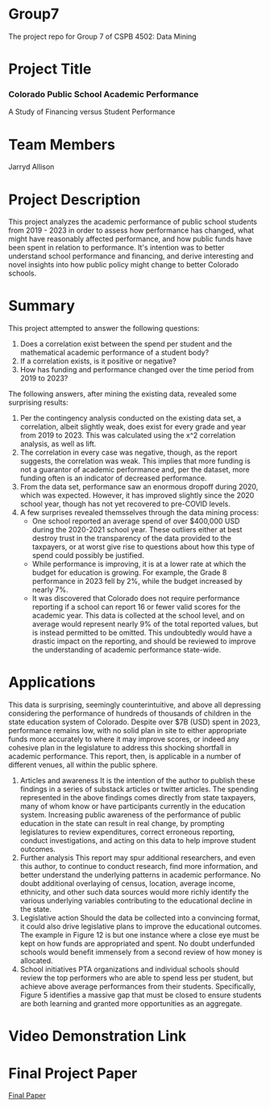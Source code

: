 # Group7
The project repo for Group 7 of CSPB 4502: Data Mining

# Project Title
### Colorado Public School Academic Performance
A Study of Financing versus Student Performance

# Team Members
Jarryd Allison

# Project Description
This project analyzes the academic performance of public school students from 2019 - 2023 in order to assess how performance has changed, what might have reasonably affected performance, and how public funds have been spent in relation to performance. It's intention was to better understand school performance and financing, and derive interesting and novel insights into how public policy might change to better Colorado schools.

# Summary
This project attempted to answer the following questions:
1. Does a correlation exist between the spend per student and the mathematical academic performance of a student body?
2. If a correlation exists, is it positive or negative?
3. How has funding and performance changed over the time period from 2019 to 2023?

The following answers, after mining the existing data, revealed some surprising results:
1. Per the contingency analysis conducted on the existing data set, a correlation, albeit slightly weak, does exist for every grade and year from 2019 to 2023. This was calculated using the x^2 correlation analysis, as well as lift.
2. The correlation in every case was negative, though, as the report suggests, the correlation was weak. This implies that more funding is not a guarantor of academic performance and, per the dataset, more funding often is an indicator of decreased performance.
3. From the data set, performance saw an enormous dropoff during 2020, which was expected. However, it has improved slightly since the 2020 school year, though has not yet recovered to pre-COVID levels.
4. A few surprises revealed themsselves through the data mining process:
   - One school reported an average spend of over $400,000 USD during the 2020-2021 school year. These outliers either at best destroy trust in the transparency of the data provided to the taxpayers, or at worst give rise to questions about how this type of spend could possibly be justified.
   - While performance is improving, it is at a lower rate at which the budget for education is growing. For example, the Grade 8 performance in 2023 fell by 2%, while the budget increased by nearly 7%.
   - It was discovered that Colorado does not require performance reporting if a school can report 16 or fewer valid scores for the academic year. This data is collected at the school level, and on average would represent nearly 9% of the total reported values, but is instead permitted to be omitted. This undoubtedly would have a drastic impact on the reporting, and should be reviewed to improve the understanding of academic performance state-wide.
  
# Applications
This data is surprising, seemingly counterintuitive, and above all depressing considering the performance of hundreds of thousands of children in the state education system of Colorado. Despite over $7B (USD) spent in 2023, performance remains low, with no solid plan in site to either appropriate funds more accurately to where it may improve scores, or indeed any cohesive plan in the legislature to address this shocking shortfall in academic performance. This report, then, is applicable in a number of different venues, all within the public sphere.
1. Articles and awareness
It is the intention of the author to publish these findings in a series of substack articles or twitter articles. The spending represented in the above findings comes directly from state taxpayers, many of whom know or have participants currently in the education system. Increasing public awareness of the performance of public education in the state can result in real change, by prompting legislatures to review expenditures, correct erroneous reporting, conduct investigations, and acting on this data to help improve student outcomes.
2. Further analysis
This report may spur additional researchers, and even this author, to continue to conduct research, find more information, and better understand the underlying patterns in academic performance. No doubt additional overlaying of census, location, average income, ethnicity, and other such data sources would more richly identify the various underlying variables contributing to the educational decline in the state.
3. Legislative action
Should the data be collected into a convincing format, it could also drive legislative plans to improve the educational outcomes. The example in Figure 12 is but one instance where a close eye must be kept on how funds are appropriated and spent. No doubt underfunded schools would benefit immensely from a second review of how money is allocated.
4. School initiatives
PTA organizations and individual schools should review the top performers who are able to spend less per student, but achieve above average performances from their students. Specifically, Figure 5 identifies a massive gap that must be closed to ensure students are both learning and granted more opportunities as an aggregate.

# Video Demonstration Link

# Final Project Paper
[Final Paper](https://github.com/jarrydallison/group7/blob/main/Group7_Colorado_Public_School_Academic_Performance_Part4.pdf)
